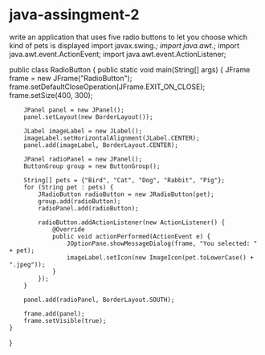 # java-assingment-2
write an application that uses five radio buttons to let you choose which kind of pets is displayed
import javax.swing.*;
import java.awt.*;
import java.awt.event.ActionEvent;
import java.awt.event.ActionListener;

public class RadioButton {
    public static void main(String[] args) {
        JFrame frame = new JFrame("RadioButton");
        frame.setDefaultCloseOperation(JFrame.EXIT_ON_CLOSE);
        frame.setSize(400, 300);
        
        JPanel panel = new JPanel();
        panel.setLayout(new BorderLayout());
        
        JLabel imageLabel = new JLabel();
        imageLabel.setHorizontalAlignment(JLabel.CENTER);
        panel.add(imageLabel, BorderLayout.CENTER);
        
        JPanel radioPanel = new JPanel();
        ButtonGroup group = new ButtonGroup();
        
        String[] pets = {"Bird", "Cat", "Dog", "Rabbit", "Pig"};
        for (String pet : pets) {
            JRadioButton radioButton = new JRadioButton(pet);
            group.add(radioButton);
            radioPanel.add(radioButton);
            
            radioButton.addActionListener(new ActionListener() {
                @Override
                public void actionPerformed(ActionEvent e) {
                    JOptionPane.showMessageDialog(frame, "You selected: " + pet);
                    imageLabel.setIcon(new ImageIcon(pet.toLowerCase() + ".jpeg"));
                }
            });
        }
        
        panel.add(radioPanel, BorderLayout.SOUTH);
        
        frame.add(panel);
        frame.setVisible(true);
    }
}
